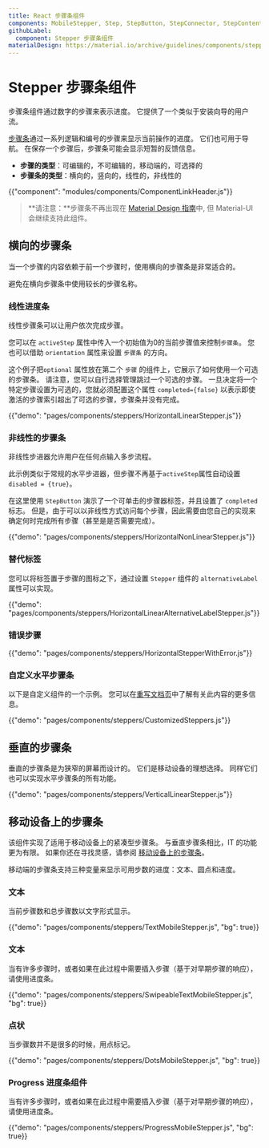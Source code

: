 ```yaml
---
title: React 步骤条组件
components: MobileStepper, Step, StepButton, StepConnector, StepContent, StepIcon, StepLabel, Stepper
githubLabel:
  component: Stepper 步骤条组件
materialDesign: https://material.io/archive/guidelines/components/steppers.html
---
```


# Stepper 步骤条组件

<p class="description">步骤条组件通过数字的步骤来表示进度。 它提供了一个类似于安装向导的用户流。</p>

[步骤条](https://material.io/archive/guidelines/components/steppers.html)通过一系列逻辑和编号的步骤来显示当前操作的进度。 它们也可用于导航。 在保存一个步骤后，步骤条可能会显示短暂的反馈信息。

- **步骤的类型**：可编辑的，不可编辑的，移动端的，可选择的
- **步骤条的类型**：横向的，竖向的，线性的，非线性的

{{"component": "modules/components/ComponentLinkHeader.js"}}

> **请注意：**步骤条不再出现在 [Material Design 指南](https://material.io/)中, 但 Material-UI 会继续支持此组件。

## 横向的步骤条

当一个步骤的内容依赖于前一个步骤时，使用横向的步骤条是非常适合的。

避免在横向步骤条中使用较长的步骤名称。

### 线性进度条

线性步骤条可以让用户依次完成步骤。

您可以在 `activeStep` 属性中传入一个初始值为0的当前步骤值来控制`步骤条`。 您也可以借助 `orientation` 属性来设置 `步骤条` 的方向。

这个例子把`optional` 属性放在第二个 `步骤` 的组件上，它展示了如何使用一个可选的步骤条。 请注意，您可以自行选择管理跳过一个可选的步骤。 一旦决定将一个特定步骤设置为可选的，您就必须配置这个属性 `completed={false}` 以表示即使激活的步骤索引超出了可选的步骤，步骤条并没有完成。

{{"demo": "pages/components/steppers/HorizontalLinearStepper.js"}}

### 非线性的步骤条

非线性步进器允许用户在任何点输入多步流程。

此示例类似于常规的水平步进器，但步骤不再基于`activeStep`属性自动设置`disabled = {true}`。

在这里使用 `StepButton` 演示了一个可单击的步骤器标签，并且设置了 `completed` 标志。 但是，由于可以以非线性方式访问每个步骤，因此需要由您自己的实现来确定何时完成所有步骤（甚至是是否需要完成）。

{{"demo": "pages/components/steppers/HorizontalNonLinearStepper.js"}}

### 替代标签

您可以将标签置于步骤的图标之下，通过设置 `Stepper` 组件的 `alternativeLabel` 属性可以实现。

{{"demo": "pages/components/steppers/HorizontalLinearAlternativeLabelStepper.js"}}

### 错误步骤

{{"demo": "pages/components/steppers/HorizontalStepperWithError.js"}}

### 自定义水平步骤条

以下是自定义组件的一个示例。 您可以在[重写文档页](/customization/components/)中了解有关此内容的更多信息。

{{"demo": "pages/components/steppers/CustomizedSteppers.js"}}

## 垂直的步骤条

垂直的步骤条是为狭窄的屏幕而设计的。 它们是移动设备的理想选择。 同样它们也可以实现水平步骤条的所有功能。

{{"demo": "pages/components/steppers/VerticalLinearStepper.js"}}

## 移动设备上的步骤条

该组件实现了适用于移动设备上的紧凑型步骤条。 与垂直步骤条相比，IT 的功能更为有限。 如果你还在寻找灵感，请参阅 [移动设备上的步骤条](https://material.io/archive/guidelines/components/steppers.html#steppers-types-of-steps)。

移动端的步骤条支持三种变量来显示可用步数的进度：文本、圆点和进度。

### 文本

当前步骤数和总步骤数以文字形式显示。

{{"demo": "pages/components/steppers/TextMobileStepper.js", "bg": true}}

### 文本

当有许多步骤时，或者如果在此过程中需要插入步骤（基于对早期步骤的响应），请使用进度条。

{{"demo": "pages/components/steppers/SwipeableTextMobileStepper.js", "bg": true}}

### 点状

当步骤数并不是很多的时候，用点标记。

{{"demo": "pages/components/steppers/DotsMobileStepper.js", "bg": true}}

### Progress 进度条组件

当有许多步骤时，或者如果在此过程中需要插入步骤（基于对早期步骤的响应），请使用进度条。

{{"demo": "pages/components/steppers/ProgressMobileStepper.js", "bg": true}}
